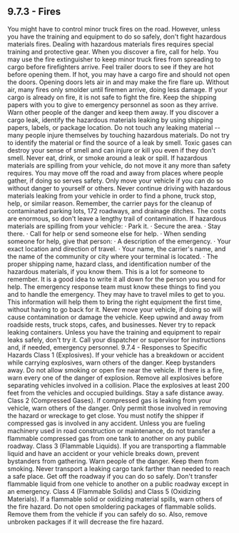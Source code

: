 ## 9.7.3 - Fires
You might have to control minor truck fires on the road. However, unless you have the training and equipment to do so safely, don't fight hazardous materials fires. Dealing with hazardous materials fires requires special training and protective gear.
When you discover a fire, call for help. You may use the fire extinguisher to keep minor truck fires from spreading to cargo before firefighters arrive. Feel trailer doors to see if they are hot before opening them. If hot, you may have a cargo fire and should not open the doors. Opening doors lets air in and may make the fire flare up. Without air, many fires only smolder until firemen arrive, doing less damage. If your cargo is already on fire, it is not safe to fight the fire. Keep the shipping papers with you to give to emergency personnel as soon as they arrive. Warn other people of the danger and keep them away.
If you discover a cargo leak, identify the hazardous materials leaking by using shipping papers, labels, or package location. Do not touch any leaking material -- many people injure themselves by touching hazardous materials. Do not try to identify the material or find the source of a leak by smell. Toxic gases can destroy your sense of smell and can injure or kill you even if they don't smell. Never eat, drink, or smoke around a leak or spill.
If hazardous materials are spilling from your vehicle, do not move it any more than safety requires. You may move off the road and away from places where people gather, if doing so serves safety. Only move your vehicle if you can do so without danger to yourself or others.
Never continue driving with hazardous materials leaking from your vehicle in order to find a phone, truck stop, help, or similar reason. Remember, the carrier pays for the cleanup of contaminated parking lots,
172
roadways, and drainage ditches. The costs are enormous, so don't leave a lengthy trail of contamination. If hazardous materials are spilling from your vehicle:
· Park it.
· Secure the area.
· Stay there.
· Call for help or send someone else for help.
· When sending someone for help, give that person:
· A description of the emergency.
· Your exact location and direction of travel.
· Your name, the carrier's name, and the name of the community or city where your terminal is located.
· The proper shipping name, hazard class, and identification number of the hazardous materials, if you know them.
This is a lot for someone to remember. It is a good idea to write it all down for the person you send for help. The emergency response team must know these things to find you and to handle the emergency. They may have to travel miles to get to you. This information will help them to bring the right equipment the first time, without having to go back for it.
Never move your vehicle, if doing so will cause contamination or damage the vehicle. Keep upwind and away from roadside rests, truck stops, cafes, and businesses. Never try to repack leaking containers. Unless you have the training and equipment to repair leaks safely, don't try it. Call your dispatcher or supervisor for instructions and, if needed, emergency personnel.
9.7.4 - Responses to Specific Hazards
Class 1 (Explosives). If your vehicle has a breakdown or accident while carrying explosives, warn others of the danger. Keep bystanders away. Do not allow smoking or open fire near the vehicle. If there is a fire, warn every one of the danger of explosion. Remove all explosives before separating vehicles involved in a collision. Place the explosives at least 200 feet from the vehicles and occupied buildings. Stay a safe distance away.
Class 2 (Compressed Gases). If compressed gas is leaking from your vehicle, warn others of the danger. Only permit those involved in removing the hazard or wreckage to get close. You must notify the shipper if compressed gas is involved in any accident. Unless you are fueling machinery used in road construction or maintenance, do not transfer a flammable compressed gas from one tank to another on any public roadway.
Class 3 (Flammable Liquids). If you are transporting a flammable liquid and have an accident or your vehicle breaks down, prevent bystanders from gathering. Warn people of the danger. Keep them from smoking. Never transport a leaking cargo tank farther than needed to reach a safe place. Get off the roadway if you can do so safely. Don't transfer flammable liquid from one vehicle to another on a public roadway except in an emergency.
Class 4 (Flammable Solids) and Class 5 (Oxidizing Materials). If a flammable solid or oxidizing material spills, warn others of the fire hazard. Do not open smoldering packages of flammable solids. Remove them from the vehicle if you can safely do so. Also, remove unbroken packages if it will decrease the fire hazard.